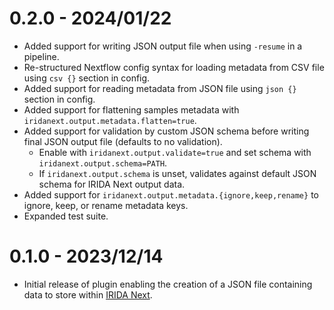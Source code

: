 # 0.2.0 - 2024/01/22

- Added support for writing JSON output file when using `-resume` in a pipeline.
- Re-structured Nextflow config syntax for loading metadata from CSV file using `csv {}` section in config.
- Added support for reading metadata from JSON file using `json {}` section in config.
- Added support for flattening samples metadata with `iridanext.output.metadata.flatten=true`.
- Added support for validation by custom JSON schema before writing final JSON output file (defaults to no validation).
  - Enable with `iridanext.output.validate=true` and set schema with `iridanext.output.schema=PATH`.
  - If `iridanext.output.schema` is unset, validates against default JSON schema for IRIDA Next output data.
- Added support for `iridanext.output.metadata.{ignore,keep,rename}` to ignore, keep, or rename metadata keys.
- Expanded test suite.

# 0.1.0 - 2023/12/14

- Initial release of plugin enabling the creation of a JSON file containing data to store within [IRIDA Next][irida-next].

[irida-next]: https://github.com/phac-nml/irida-next
